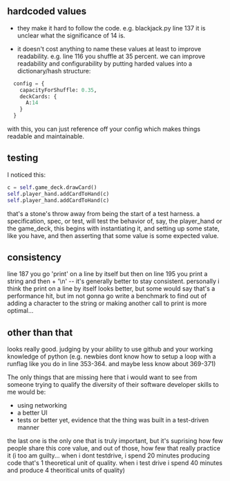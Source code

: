 ## hardcoded values

* they make it hard to follow the code.
e.g. blackjack.py line 137 it is unclear what the significance of 14 is.

* it doesn't cost anything to name these values at least to improve readability.
e.g. line 116 you shuffle at 35 percent. we can improve readability and configurability
by putting harded values into a dictionary/hash structure:

```python
  config = {
    capacityForShuffle: 0.35,
    deckCards: {
      A:14
    }
  }
```

with this, you can just reference off your config which makes things readable and maintainable.

## testing

I noticed this:

```python
c = self.game_deck.drawCard()
self.player_hand.addCardToHand(c)
self.player_hand.addCardToHand(c)
```

that's a stone's throw away from being the start of a test harness.
a specification, spec, or test, will test the behavior of, say, the player_hand or the game_deck,
this begins with instantiating it, and setting up some state, like you have, and then asserting that
some value is some expected value.

## consistency

line 187 you go 'print' on a line by itself but then on line 195 you print a string and then + '\n' -- it's generally better to stay consistent. personally i think the print on a line by itself looks better, but some would say that's a performance hit, but im not gonna go write a benchmark to find out of adding a character to the string or making another call to print is more optimal... 


## other than that

looks really good. judging by your ability to use github and your working knowledge of python (e.g. newbies dont know how to setup a loop with a runflag like you do in line 353-364. and maybe less know about 369-371)

The only things that are missing here that i would want to see from someone trying to qualify the diversity of their software developer skills to me would be:
 * using networking
 * a better UI
 * tests or better yet, evidence that the thing was built in a test-driven manner

the last one is the only one that is truly important, but it's suprising how few people share this core value, and out of those, how few that really practice it (i too am guilty... when i dont testdrive, i spend 20 minutes producing code that's 1 theoretical unit of quality. when i test drive i spend 40 minutes and produce 4 theoritical units of quality)
